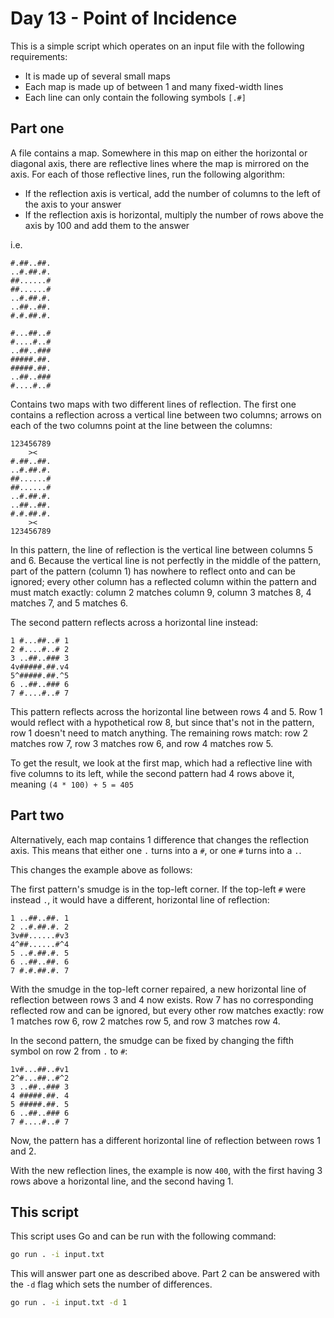 # Day 13 - Point of Incidence

This is a simple script which operates on an input file with the following requirements:

* It is made up of several small maps
* Each map is made up of between 1 and many fixed-width lines
* Each line can only contain the following symbols `[.#]`

## Part one

A file contains a map. Somewhere in this map on either the horizontal or diagonal axis,
there are reflective lines where the map is mirrored on the axis. For each of those
reflective lines, run the following algorithm:

* If the reflection axis is vertical, add the number of columns to the left of the axis
  to your answer
* If the reflection axis is horizontal, multiply the number of rows above the axis by 100
  and add them to the answer

i.e.

```text
#.##..##.
..#.##.#.
##......#
##......#
..#.##.#.
..##..##.
#.#.##.#.

#...##..#
#....#..#
..##..###
#####.##.
#####.##.
..##..###
#....#..#
```

Contains two maps with two different lines of reflection. The first one contains a
reflection across a vertical line between two columns; arrows on each of the two
columns point at the line between the columns:

```text
123456789
    ><   
#.##..##.
..#.##.#.
##......#
##......#
..#.##.#.
..##..##.
#.#.##.#.
    ><   
123456789
```

In this pattern, the line of reflection is the vertical line between columns 5 and 6.
Because the vertical line is not perfectly in the middle of the pattern, part of the
pattern (column 1) has nowhere to reflect onto and can be ignored; every other column
has a reflected column within the pattern and must match exactly: column 2 matches
column 9, column 3 matches 8, 4 matches 7, and 5 matches 6.

The second pattern reflects across a horizontal line instead:

```text
1 #...##..# 1
2 #....#..# 2
3 ..##..### 3
4v#####.##.v4
5^#####.##.^5
6 ..##..### 6
7 #....#..# 7
```

This pattern reflects across the horizontal line between rows 4 and 5. Row 1 would
reflect with a hypothetical row 8, but since that's not in the pattern, row 1 doesn't
need to match anything. The remaining rows match: row 2 matches row 7, row 3 matches
row 6, and row 4 matches row 5.

To get the result, we look at the first map, which had a reflective line with five columns
to its left, while the second pattern had 4 rows above it, meaning `(4 * 100) + 5 = 405`

## Part two

Alternatively, each map contains 1 difference that changes the reflection axis. This means
that either one `.` turns into a `#`, or one `#` turns into a `.`.

This changes the example above as follows:

The first pattern's smudge is in the top-left corner. If the top-left `#` were instead `.`,
it would have a different, horizontal line of reflection:

```text
1 ..##..##. 1
2 ..#.##.#. 2
3v##......#v3
4^##......#^4
5 ..#.##.#. 5
6 ..##..##. 6
7 #.#.##.#. 7
```

With the smudge in the top-left corner repaired, a new horizontal line of reflection
between rows 3 and 4 now exists. Row 7 has no corresponding reflected row and can be
ignored, but every other row matches exactly: row 1 matches row 6, row 2 matches row 5,
and row 3 matches row 4.

In the second pattern, the smudge can be fixed by changing the fifth symbol on row 2
from `.` to `#`:

```text
1v#...##..#v1
2^#...##..#^2
3 ..##..### 3
4 #####.##. 4
5 #####.##. 5
6 ..##..### 6
7 #....#..# 7
```

Now, the pattern has a different horizontal line of reflection between rows 1 and 2.

With the new reflection lines, the example is now `400`, with the first having 3 rows
above a horizontal line, and the second having 1.

## This script

This script uses Go and can be run with the following command:

```bash
go run . -i input.txt
```

This will answer part one as described above. Part 2 can be answered with the `-d` flag
which sets the number of differences.

```bash
go run . -i input.txt -d 1
```
